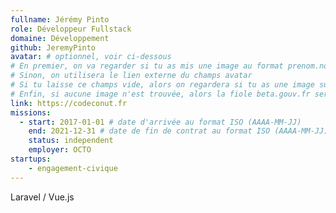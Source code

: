 ```yaml
---
fullname: Jérémy Pinto
role: Développeur Fullstack
domaine: Développement
github: JeremyPinto
avatar: # optionnel, voir ci-dessous
# En premier, on va regarder si tu as mis une image au format prenom.nom dans /img/authors/
# Sinon, on utilisera le lien externe du champs avatar
# Si tu laisse ce champs vide, alors on regardera si tu as une image sur GitHub
# Enfin, si aucune image n'est trouvée, alors la fiole beta.gouv.fr sera utilisée sur la page communauté
link: https://codeconut.fr
missions:
  - start: 2017-01-01 # date d'arrivée au format ISO (AAAA-MM-JJ)
    end: 2021-12-31 # date de fin de contrat au format ISO (AAAA-MM-JJ)
    status: independent
    employer: OCTO
startups:
    - engagement-civique
---
```


Laravel / Vue.js
